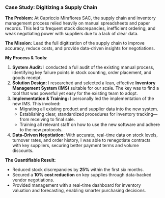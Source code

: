 ### Case Study: Digitizing a Supply Chain

**The Problem:** At Capriccio Miraflores SAC, the supply chain and inventory management process relied heavily on manual spreadsheets and paper records. This led to frequent stock discrepancies, inefficient ordering, and weak negotiating power with suppliers due to a lack of clear data.

**The Mission:** Lead the full digitization of the supply chain to improve accuracy, reduce costs, and provide data-driven insights for negotiations.

**My Process & Tools:**
1.  **System Audit:** I conducted a full audit of the existing manual process, identifying key failure points in stock counting, order placement, and goods receipt.
2.  **Solution Design:** I researched and selected a lean, effective **Inventory Management System (IMS)** suitable for our scale. The key was to find a tool that was powerful yet easy for the existing team to adopt.
3.  **Implementation & Training:** I personally led the implementation of the new IMS. This involved:
    *   Migrating all existing product and supplier data into the new system.
    *   Establishing clear, standardized procedures for inventory tracking—from receiving to final sale.
    *   Training all relevant staff on how to use the new software and adhere to the new protocols.
4.  **Data-Driven Negotiation:** With accurate, real-time data on stock levels, turnover rates, and order history, I was able to renegotiate contracts with key suppliers, securing better payment terms and volume discounts.

**The Quantifiable Result:**
*   Reduced stock discrepancies by **25%** within the first six months.
*   Secured a **10% cost reduction** on key supplies through data-backed vendor negotiations.
*   Provided management with a real-time dashboard for inventory valuation and forecasting, enabling smarter purchasing decisions.
